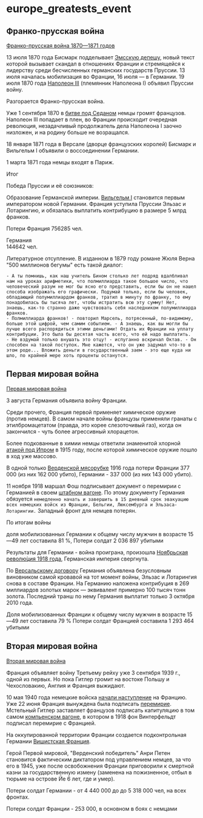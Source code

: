 # europe_greatests_event

## Франко-прусская война

[Франко-прусская война 1870—1871 годов](https://ru.wikipedia.org/wiki/%D0%A4%D1%80%D0%B0%D0%BD%D0%BA%D0%BE-%D0%BF%D1%80%D1%83%D1%81%D1%81%D0%BA%D0%B0%D1%8F_%D0%B2%D0%BE%D0%B9%D0%BD%D0%B0)

13 июля 1870 года Бисмарк подделывает [Эмсскую депешу](https://ru.wikipedia.org/wiki/%D0%AD%D0%BC%D1%81%D1%81%D0%BA%D0%B0%D1%8F_%D0%B4%D0%B5%D0%BF%D0%B5%D1%88%D0%B0), новый текст которой вызывает скандал в отношениях Франции и стремящейся к лидерству среди бесчисленных германских государств Пруссии. 13 июля началась мобилизация во Франции, 16 июля — в Германии. 19 июля 1870 года [Наполеон III](https://ru.wikipedia.org/wiki/%D0%9D%D0%B0%D0%BF%D0%BE%D0%BB%D0%B5%D0%BE%D0%BD_III) (племянник Наполеона I) объявил Пруссии войну.

Разгорается Франко-прусская война.

Уже 1 сентября 1870 в [битве под Седаном](https://ru.wikipedia.org/wiki/%D0%91%D0%B8%D1%82%D0%B2%D0%B0_%D0%BF%D1%80%D0%B8_%D0%A1%D0%B5%D0%B4%D0%B0%D0%BD%D0%B5) немцы громят французов. Наполеон III попадает в плен, во Франции происходит очередная революция, незадачливый продолжатель дела Наполеона I заочно низложен, и на родину больше не возращался.

18 января 1871 года в Версале (дворце французских королей) Бисмарк и Вильгельм I объявили о воссоединении Германии.

1 марта 1871 года немцы входят в Париж.

Итог 	

Победа Пруссии и её союзников:

Образование Германской империи. [Вильгельм I](https://ru.wikipedia.org/wiki/%D0%92%D0%B8%D0%BB%D1%8C%D0%B3%D0%B5%D0%BB%D1%8C%D0%BC_I_(%D0%B8%D0%BC%D0%BF%D0%B5%D1%80%D0%B0%D1%82%D0%BE%D1%80_%D0%93%D0%B5%D1%80%D0%BC%D0%B0%D0%BD%D0%B8%D0%B8)) становится первым императором новой Германии.
Франция уступила Пруссии Эльзас и Лотарингию, и обязалась выплатить контрибуцию в размере 5 млрд франков. 

Потери
Франция
    756285 чел.

Германия	
    144642 чел.

Литературное отсупление. В изданном в 1879 году романе Жюля Верна "500 миллионов бегумы" есть такой диалог:

    - А ты помнишь, как наш учитель Бином столько лет подряд вдалбливал нам на уроках арифметики, что полмиллиарда такое большое число, что человеческий разум не мог бы ясно его представить, если бы он не нашел способа изображать его графически. Подумай только, если бы человек, обладающий полумиллиардом франков, тратил в минуту по франку, то ему понадобилась бы тысяча лет, чтобы истратить всю эту сумму! Нет, знаешь, как-то странно даже чувствовать себя наследником полумиллиарда франков.
    - Полмиллиарда франков! - повторил Марсель, потрясенный, по-видимому, больше этой цифрой, чем самим событием. - А знаешь, как вы могли бы лучше всего распорядиться этими деньгами! Отдать их Франции на уплату контрибуции. Это была бы десятая часть всего, что ей надо выплатить.
    - Не вздумай только внушать это отцу! - испуганно вскричал Октав. - Он способен на такой поступок. Мне кажется, что он уже задумал что-то в этом роде... Вложить деньги в государственный заем - это еще куда ни шло, по крайней мере хоть проценты останутся.

## Первая мировая война

[Первая мировая война](https://ru.wikipedia.org/wiki/%D0%9F%D0%B5%D1%80%D0%B2%D0%B0%D1%8F_%D0%BC%D0%B8%D1%80%D0%BE%D0%B2%D0%B0%D1%8F_%D0%B2%D0%BE%D0%B9%D0%BD%D0%B0)

3 августа Германия объявила войну Франции.

Среди прочего, Франция первой применяет химическое оружие (против немцев). В самом начале войны французы применяли гранаты с этилбромацетатом (правда, это корее слезоточивый газ), когда он закончился - чуть более агрессивный хлорацетон.

Более подкованные в химии немцы ответили знаменитой хлорной [атакой под Ипром](https://ru.wikipedia.org/wiki/%D0%92%D1%82%D0%BE%D1%80%D0%B0%D1%8F_%D0%B1%D0%B8%D1%82%D0%B2%D0%B0_%D0%BF%D1%80%D0%B8_%D0%98%D0%BF%D1%80%D0%B5) в 1915 году, после которой химическое оружие пошло в ход уже массово.

В одной только [Верденской мясорубке](https://ru.wikipedia.org/wiki/%D0%91%D0%B8%D1%82%D0%B2%D0%B0_%D0%BF%D1%80%D0%B8_%D0%92%D0%B5%D1%80%D0%B4%D0%B5%D0%BD%D0%B5) 1916 года потери Франции 377 000 (из них 162 000 убито), Германии - 337 000 (из них 143 000 убито).
 
11 ноября 1918 маршал Фош подписывает документ о перемирии с Германией в своем [штабном вагоне](https://ru.wikipedia.org/wiki/%D0%9A%D0%BE%D0%BC%D0%BF%D1%8C%D0%B5%D0%BD%D1%81%D0%BA%D0%B8%D0%B9_%D0%B2%D0%B0%D0%B3%D0%BE%D0%BD). По этому документу Германия обязуется `немедленно начать и завершить в 15 дневный срок эвакуацию всех немецких войск из Франции, Бельгии, Люксембурга и Эльзаса-Лотарингии.` Западный фронт для немцев потерян.

По итогам войны

доля мобилизованных Германии к общему числу мужчин в возрасте 15—49 лет составила 81 %,
Потери солдат 2 036 897 убитыми

Результаты для Германии - война проиграна, произошла [Ноя́брьская револю́ция 1918 года](https://ru.wikipedia.org/wiki/%D0%9D%D0%BE%D1%8F%D0%B1%D1%80%D1%8C%D1%81%D0%BA%D0%B0%D1%8F_%D1%80%D0%B5%D0%B2%D0%BE%D0%BB%D1%8E%D1%86%D0%B8%D1%8F), Германская империя свергнута.

По [Версальскому договору](https://ru.wikipedia.org/wiki/%D0%92%D0%B5%D1%80%D1%81%D0%B0%D0%BB%D1%8C%D1%81%D0%BA%D0%B8%D0%B9_%D0%B4%D0%BE%D0%B3%D0%BE%D0%B2%D0%BE%D1%80) Германия объявлена безусловным виновником самой кровавой на тот момент войны, Эльзас и Лотарингия снова в составе Франции. На Германию наложена контрибуция в 269 миллиардов золотых марок — эквивалент примерно 100 тысяч тонн золота. Последний транш по нему Германия выплатит только 3 октября 2010 года. 

Доля мобилизованных Франции к общему числу мужчин в возрасте 15—49 лет составила 79 %
Потери солдат Францией составила 1 293 464 убитыми

## Вторая мировая война

[Вторая мировая война](https://ru.wikipedia.org/wiki/%D0%92%D1%82%D0%BE%D1%80%D0%B0%D1%8F_%D0%BC%D0%B8%D1%80%D0%BE%D0%B2%D0%B0%D1%8F_%D0%B2%D0%BE%D0%B9%D0%BD%D0%B0)

Франция объявляет войну Третьему рейху уже 3 сентября 1939 г., одной из первых. Но пока Гитлер громит на востоке Польшу и Чехословакию, Англия и Франция выжидают.

10 мая 1940 года немецкие войска [начали наступление](https://ru.wikipedia.org/wiki/%D0%A4%D1%80%D0%B0%D0%BD%D1%86%D1%83%D0%B7%D1%81%D0%BA%D0%B0%D1%8F_%D0%BA%D0%B0%D0%BC%D0%BF%D0%B0%D0%BD%D0%B8%D1%8F) на Францию. Уже 22 июня Франция вынуждена была подписать [перемирие](https://ru.wikipedia.org/wiki/%D0%9A%D0%BE%D0%BC%D0%BF%D1%8C%D0%B5%D0%BD%D1%81%D0%BA%D0%BE%D0%B5_%D0%BF%D0%B5%D1%80%D0%B5%D0%BC%D0%B8%D1%80%D0%B8%D0%B5_(1940)). Мстельный Гитлер заставляет французов подписать капитуляцию в том самом [компьенском вагоне](https://ru.wikipedia.org/wiki/%D0%9A%D0%BE%D0%BC%D0%BF%D1%8C%D0%B5%D0%BD%D1%81%D0%BA%D0%B8%D0%B9_%D0%B2%D0%B0%D0%B3%D0%BE%D0%BD), в котором в 1918 фон Винтерфельдт подписал перемирие с Францией.

На оккупированной территории Франции создается подконтрольная Германии [Вишистская Франция](https://ru.wikipedia.org/wiki/%D0%A0%D0%B5%D0%B6%D0%B8%D0%BC_%D0%92%D0%B8%D1%88%D0%B8).

Герой Первой мировой, "Верденский победитель" Анри Петен становится фактическим диктатором под управлением немцев, за что его в 1945, уже после освобожнения Франции приговорили к смертной казни за государственную измену (заменена на пожизненное, отбыл в тюрьме на острове Йе 6 лет, где и умер).

Потери солдат Германии - от 4 440 000 до до 5 318 000 чел, на всех фронтах.

Потери солдат Франции - 253 000, в основном в боях с немцами
